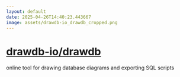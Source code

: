 ```yaml
---
layout: default
date: 2025-04-26T14:40:23.443667
image: assets/drawdb-io_drawdb_cropped.png
---
```


# [drawdb-io/drawdb](https://github.com/drawdb-io/drawdb)

online tool for drawing database diagrams and exporting SQL scripts
